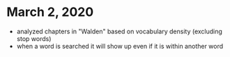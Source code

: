 # March 2, 2020

- analyzed chapters in "Walden" based on vocabulary density (excluding stop words)
- when a word is searched it will show up even if it is within another word
